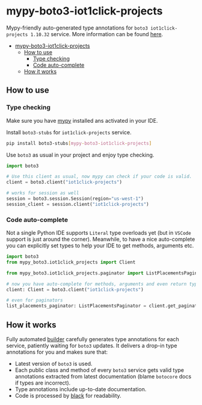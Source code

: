 # mypy-boto3-iot1click-projects

Mypy-friendly auto-generated type annotations for `boto3 iot1click-projects 1.10.32` service.
More information can be found [here](https://github.com/vemel/mypy_boto3).

- [mypy-boto3-iot1click-projects](#mypy-boto3-iot1click-projects)
  - [How to use](#how-to-use)
    - [Type checking](#type-checking)
    - [Code auto-complete](#code-auto-complete)
  - [How it works](#how-it-works)

## How to use

### Type checking

Make sure you have [mypy](https://github.com/python/mypy) installed ans activated in your IDE.

Install `boto3-stubs` for `iot1click-projects` service.

```bash
pip install boto3-stubs[mypy-boto3-iot1click-projects]
```

Use `boto3` as usual in your project and enjoy type checking.

```python
import boto3

# Use this client as usual, now mypy can check if your code is valid.
client = boto3.client("iot1click-projects")

# works for session as well
session = boto3.session.Session(region="us-west-1")
session_client = session.client("iot1click-projects")

```

### Code auto-complete

Not a single Python IDE supports `Literal` type overloads yet (but in `VSCode` support is just around the corner).
Meanwhile, to have a nice auto-complete you can explicitly set types to help your IDE to get methods, arguments etc.

```python
import boto3
from mypy_boto3.iot1click_projects import Client

from mypy_boto3.iot1click_projects.paginator import ListPlacementsPaginator

# now you have auto-complete for methods, arguments and even return types
client: Client = boto3.client("iot1click-projects")

# even for paginators
list_placements_paginator: ListPlacementsPaginator = client.get_paginator("list_placements")
```

## How it works

Fully automated [builder](https://github.com/vemel/mypy_boto3) carefully generates
type annotations for each service, patiently waiting for `boto3` updates. It delivers
a drop-in type annotations for you and makes sure that:

- Latest version of `boto3` is used.
- Each public class and method of every `boto3` service gets valid type annotations
  extracted from latest documentation (blame `botocore` docs if types are incorrect).
- Type annotations include up-to-date documentation.
- Code is processed by [black](https://github.com/psf/black) for readability.